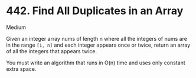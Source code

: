 # 442. Find All Duplicates in an Array
Medium

Given an integer array nums of length n where all the integers of nums are in the range `[1, n]` and each integer appears once or twice, return an array of all the integers that appears twice.

You must write an algorithm that runs in O(n) time and uses only constant extra space.